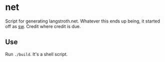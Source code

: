 # net

Script for generating langstroth.net. Whatever this ends up being, it started
off as [sw](https://github.com/jroimartin/sw). Credit where credit is due.

## Use

Run `./build`. It's a shell script. 
